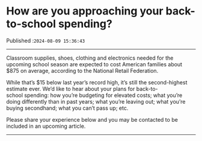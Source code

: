 # How are you approaching your back-to-school spending?

Published :`2024-08-09 15:36:43`

---

Classroom supplies, shoes, clothing and electronics needed for the upcoming school season are expected to cost American families about $875 on average, according to the National Retail Federation.

While that’s $15 below last year’s record high, it’s still the second-highest estimate ever. We’d like to hear about your plans for back-to-school spending: how you’re budgeting for elevated costs; what you’re doing differently than in past years; what you’re leaving out; what you’re buying secondhand; what you can’t pass up; etc.

Please share your experience below and you may be contacted to be included in an upcoming article.

---

